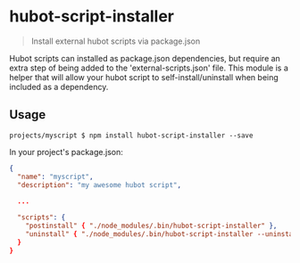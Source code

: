 hubot-script-installer
======================

>Install external hubot scripts via package.json

Hubot scripts can installed as package.json dependencies, but require an extra step of being added to the 'external-scripts.json' file. This module is a helper that will allow your hubot script to self-install/uninstall when being included as a dependency. 


## Usage

`projects/myscript $ npm install hubot-script-installer --save`

In your project's package.json:

```JSON
{
  "name": "myscript",
  "description": "my awesome hubot script",
  
  ...

  "scripts": {
    "postinstall" { "./node_modules/.bin/hubot-script-installer" },
    "uninstall" { "./node_modules/.bin/hubot-script-installer --uninstall" }
  }
}
```